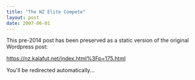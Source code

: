 ```yaml
---
title: "The NZ Elite Compete"
layout: post
date: 2007-06-01
---
```


This pre-2014 post has been preserved as a static version of the original Wordpress post:

https://nz.kalafut.net/index.html%3Fp=175.html

You'll be redirected automatically...

<head>
  <meta http-equiv="refresh" content="5;url=https://nz.kalafut.net/index.html%3Fp=175.html">
</head>


